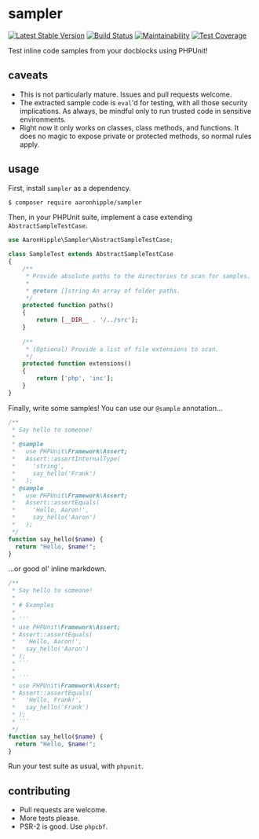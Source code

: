 # sampler
[![Latest Stable Version](https://poser.pugx.org/aaronhipple/sampler/v/stable)](https://packagist.org/packages/aaronhipple/sampler)
[![Build Status](https://travis-ci.org/aaronhipple/sampler.svg?branch=master)](https://travis-ci.org/aaronhipple/sampler)
[![Maintainability](https://api.codeclimate.com/v1/badges/d0b8fc607863ad444c85/maintainability)](https://codeclimate.com/github/aaronhipple/sampler/maintainability)
[![Test Coverage](https://api.codeclimate.com/v1/badges/d0b8fc607863ad444c85/test_coverage)](https://codeclimate.com/github/aaronhipple/sampler/test_coverage)

Test inline code samples from your docblocks using PHPUnit!

## caveats
- This is not particularly mature. Issues and pull requests welcome.
- The extracted sample code is `eval`'d for testing, with all those security
  implications. As always, be mindful only to run trusted code in sensitive
  environments.
- Right now it only works on classes, class methods, and functions. It does no
  magic to expose private or protected methods, so normal rules apply.

## usage

First, install `sampler` as a dependency.

```bash
$ composer require aaronhipple/sampler
```

Then, in your PHPUnit suite, implement a case extending `AbstractSampleTestCase`.

```php
use AaronHipple\Sampler\AbstractSampleTestCase;

class SampleTest extends AbstractSampleTestCase
{
    /**
     * Provide absolute paths to the directories to scan for samples.
     * 
     * @return []string An array of folder paths.
     */
    protected function paths() 
    {
        return [__DIR__ . '/../src'];
    }
   
    /**
     * (Optional) Provide a list of file extensions to scan.
     */
    protected function extensions() 
    {
        return ['php', 'inc'];
    }
}
```

Finally, write some samples! You can use our `@sample` annotation...

```php
/**
 * Say hello to someone!
 *
 * @sample
 *   use PHPUnit\Framework\Assert;
 *   Assert::assertInternalType(
 *     'string',
 *     say_hello('Frank')
 *   );
 * @sample
 *   use PHPUnit\Framework\Assert;
 *   Assert::assertEquals(
 *     'Hello, Aaron!',
 *     say_hello('Aaron')
 *   );
 */
function say_hello($name) {
  return "Hello, $name!";
}
```

...or good ol' inline markdown.

```php
/**
 * Say hello to someone!
 *
 * # Examples
 *
 * ```
 * use PHPUnit\Framework\Assert;
 * Assert::assertEquals(
 *   'Hello, Aaron!',
 *   say_hello('Aaron')
 * );
 * ```
 *
 * ```
 * use PHPUnit\Framework\Assert;
 * Assert::assertEquals(
 *   'Hello, Frank!',
 *   say_hello('Frank')
 * );
 * ```
 */
function say_hello($name) {
  return "Hello, $name!";
}
```

Run your test suite as usual, with `phpunit`.

## contributing

- Pull requests are welcome.
- More tests please.
- PSR-2 is good. Use `phpcbf`.
